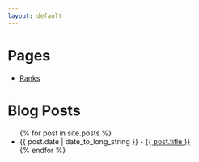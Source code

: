```yaml
---
layout: default
---
```


<h1>Pages</h1>
<ul>
    <li><a href="ranks">Ranks</a></li>
</ul>

<h1>Blog Posts</h1>
<ul>
  {% for post in site.posts %}
    <li>
        <time datetime="{{ post.date | date: "%Y-%m-%d" }}">{{ post.date | date_to_long_string }}</time> - <a href="{{ post.url }}">{{ post.title }}</a>
    </li>
  {% endfor %}
</ul>

